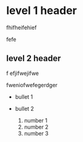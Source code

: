 # level 1 header 
fhifheifehief

fefe

## level 2 header
f efjifwejifwe

fweniofwefegerdger

* bullet 1
* bullet 2

  1. number 1
  2. number 2
  3. number 3
